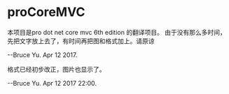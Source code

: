 # proCoreMVC
本项目是pro dot net core mvc 6th edition 的翻译项目。
由于没有那么多时间，先把文字放上去了，有时间再把图和格式加上。请原谅

--Bruce Yu.  Apr 12 2017.


格式已经初步改正，图片也显示了。

--Bruce Yu.  Apr 12 2017 22:00.
